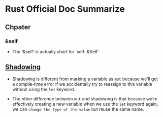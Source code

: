 # Rust Official Doc Summarize

## Chpater

### &self

- The '&self' is actually short for 'self: &Self'

## [Shadowing](https://doc.rust-lang.org/book/ch03-01-variables-and-mutability.html#shadowing)

- Shadowing is different from marking a variable as `mut` because we’ll get a compile-time error if we accidentally try to reassign to this variable without using the `let` keyword.

- The other difference between `mut` and shadowing is that because we’re effectively creating a new variable when we use the `let` keyword again, we can `change the type of the value` but reuse the same name.
